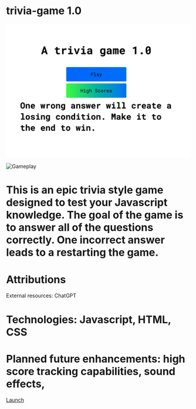 #  trivia-game 1.0

![Landing Page](./Assets/2234E486-C597-499A-AE1B-AB3A5774566E.jpeg)

![Gameplay](./Assets/Image%207-24-24%20at%2010.03 PM%20(1).jpg)

# This is an epic trivia style game designed to test your Javascript knowledge. The goal of the game is to answer all of the questions correctly. One incorrect answer leads to a restarting the game.

# Attributions
External resources: ChatGPT

# Technologies: Javascript, HTML, CSS

# Planned future enhancements: high score tracking capabilities, sound effects, 

[Launch](https://eclectic-tarsier-2a6d47.netlify.app/)





